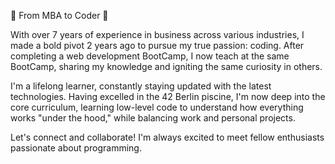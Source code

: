 🚀 From MBA to Coder 🚀

With over 7 years of experience in business across various industries, I made a bold pivot 2 years ago to pursue my true passion: coding. After completing a web development BootCamp, I now teach at the same BootCamp, sharing my knowledge and igniting the same curiosity in others.

I'm a lifelong learner, constantly staying updated with the latest technologies. Having excelled in the 42 Berlin piscine, I'm now deep into the core curriculum, learning low-level code to understand how everything works "under the hood," while balancing work and personal projects.

Let's connect and collaborate! I'm always excited to meet fellow enthusiasts passionate about programming.

<!--
**RodHoffmann/RodHoffmann** is a ✨ _special_ ✨ repository because its `README.md` (this file) appears on your GitHub profile.

Here are some ideas to get you started:

- 🔭 I’m currently working on ...
- 🌱 I’m currently learning ...
- 👯 I’m looking to collaborate on ...
- 🤔 I’m looking for help with ...
- 💬 Ask me about ...
- 📫 How to reach me: ...
- 😄 Pronouns: ...
- ⚡ Fun fact: ...
-->
